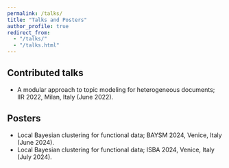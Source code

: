 ```yaml
---
permalink: /talks/
title: "Talks and Posters"
author_profile: true
redirect_from: 
  - "/talks/"
  - "/talks.html"
---
```


Contributed talks
------

* A modular approach to topic modeling for heterogeneous documents; IIR 2022, Milan, Italy (June 2022).

Posters
------

* Local Bayesian clustering for functional data; BAYSM 2024, Venice, Italy (June 2024).
* Local Bayesian clustering for functional data; ISBA 2024, Venice, Italy (July 2024).
